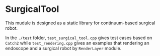 # SurgicalTool

This mudule is designed as a static library for continuum-based surgical robot.

In the `./test` folder, `test_surgical_tool.cpp` gives test cases based on `Catch2` while `test_rendering.cpp` gives an examples that rendering an endoscope and a surgical robot by `RenderLayer` module. 